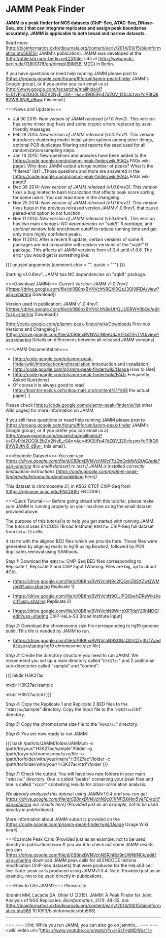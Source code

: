 JAMM Peak Finder
======

**JAMM is a peak finder for NGS datasets (ChIP-Seq, ATAC-Seq, DNase-Seq..etc.) that can integrate replicates and assign peak boundaries accurately. JAMM is applicable to both broad and narrow datasets.** 

Read more [http://bioinformatics.oxfordjournals.org/content/early/2014/09/15/bioinformatics.btu568](in JAMM's publication). JAMM was developed at the [http://ohlerlab.mdc-berlin.net/](Ohler lab) at [http://www.mdc-berlin.de/13800178/en/bimsb](BIMSB-MDC) in Berlin.


If you have questions or need help running JAMM please post to [https://groups.google.com/forum/#!forum/jamm-peak-finder JAMM's Google group], or if you prefer you can email us at [http://www.google.com/recaptcha/mailhide/d?k=01vPijd2GG0LEbZV2NyE_rSA==&c=49GEiFp47dZQV_120clczwxYcP3tQ98VWBJtNl6_dBw= this email].

===News and Updates=== 
  * Jul 30 2015: *New version of JAMM released (v1.0.7rev2)*. This version has some minor bug fixes and some cryptic errors replaced by user-friendly messages.
  * Feb 18 2015: *New version of JAMM released (v1.0.7rev1)*. This version introduces clustering model initialization options among other things, optional PCR duplicates filtering and reports the seed used for all randomization/sampling steps.
  * Jan 14 2015: New questions and answers have been added to the [https://code.google.com/p/jamm-peak-finder/wiki/FAQs FAQs wiki page]. Why does JAMM output a large number of peaks? What is the "filtered" list?...Those questions and more are answered in the [https://code.google.com/p/jamm-peak-finder/wiki/FAQs FAQs wiki page]!
  * Dec 06 2014: *New version of JAMM released (v1.0.6rev3)*. This version fixes a bug related to bash localization that affects peak score sorting for some users. You can read more in the changelog. 
  * Nov 25 2014: *New version of JAMM released (v1.0.6rev2)*. This version fixes bugs in the previous released version JAMMv1.0.6rev1, that cause paired-end option to not function.
  * Nov 11 2014: *New version of JAMM released (v1.0.6rev1)*. This version has two main changes: *NO dependencies on "sqldf" R package*, and _optional_ window fold enrichment cutoff to reduce running time and get only more highly confident peaks.
  * Nov 11 2014: After a recent R update, certain versions of some R packages are not compatible with certain versions of the "sqldf" R package. This affects all JAMM versions from v1.0.4 until v1.0.6. The error you would get is something like:

{{{
unused arguments (comment.char = "", quote = "\"")
}}}

Starting v1.0.6rev1, JAMM has NO dependencies on "sqldf" package.

===Download JAMM===
*Current Version:* JAMM v1.0.7rev2 ([https://drive.google.com/file/d/0B8nxBVNVchN9QXl0QzJ3Ql9IRDA/view?usp=sharing Download])

Version used in publication: JAMM v1.0.4rev1 ([https://drive.google.com/file/d/0B8nxBVNVchN9eUtrQUU0RWV0bGc/edit?usp=sharing Download])


[http://code.google.com/p/jamm-peak-finder/wiki/Downloads Previous Versions and Changelog] - [https://drive.google.com/file/d/0B8nxBVNVchN9eUdJV1FzdTEyTVU/view?usp=sharing Details on differences between all released JAMM versions]

===JAMM Documentation=== 

 * [http://code.google.com/p/jamm-peak-finder/wiki/IntroductionAndInstallation Introduction and Installation]
 * [http://code.google.com/p/jamm-peak-finder/wiki/Usage How to Use]
 * [http://code.google.com/p/jamm-peak-finder/wiki/FAQs Frequently Asked Questions]
 * Of course it is always good to read [http://bioinformatics.oxfordjournals.org/content/31/1/48 the actual paper] :)

Please check [https://code.google.com/p/jamm-peak-finder/w/list other Wiki pages] for more information on JAMM. 

If you still have questions or need help running JAMM please post to [https://groups.google.com/forum/#!forum/jamm-peak-finder JAMM's Google group], or if you prefer you can email us at [http://www.google.com/recaptcha/mailhide/d?k=01vPijd2GG0LEbZV2NyE_rSA==&c=49GEiFp47dZQV_120clczwxYcP3tQ98VWBJtNl6_dBw= this email].

===Example Dataset===
*You can use [https://drive.google.com/file/d/0B8nxBVNVchN9cFFzQnQxMnNQUjQ/edit?usp=sharing this small dataset] to test if JAMM is installed correctly (Installation instructions [https://code.google.com/p/jamm-peak-finder/wiki/IntroductionAndInstallation here]).*

This dataset is chromosome 21, in K562 CTCF ChIP-Seq from [https://genome.ucsc.edu/ENCODE/ ENCODE].


===Quick Tutorial=== 
Before going ahead with this tutorial, please make sure JAMM is running properly on your machine using the small dataset provided above.

The purpose of this tutorial is to help you get started with running JAMM. The tutorial uses ENCODE (Broad Institute) `H3K27ac` ChIP-Seq full dataset from `HeLa-S3` cells.

It starts with the aligned BED files which we provide here. Those files were generated by aligning reads to hg19 using Bowtie2, followed by PCR duplicates removal using SAMtools. 


*Step 1:* Download the `H3K27ac` ChIP-Seq BED files corresponding to Replicate 1, Replicate 2 and ChIP Input (Warning: Files are big, up to about 4Gb). 

  * [https://drive.google.com/file/d/0B8nxBVNVchN9c2lQQmZBSXZwQWM/edit?usp=sharing Replicate 1]
      
  * [https://drive.google.com/file/d/0B8nxBVNVchN9OUlPQlQwNDRyWkU/edit?usp=sharing Replicate 2]

  * [https://drive.google.com/file/d/0B8nxBVNVchN9WHpXRTdpY29hNDQ/edit?usp=sharing ChIP HeLa-S3 Broad Institute Input]

*Step 2:* Download the chromosome size file corresponding to hg19 genome build. This file is needed by JAMM to run.

  * [https://drive.google.com/file/d/0B8nxBVNVchN9SGNsQXlrQTg3UTA/edit?usp=sharing hg19 chromosome size file]

*Step 3:* Create the directory structure you need to run JAMM. We recommend you set up a main directory called "`H3K27ac`" and 2 additional sub-directories called "sample" and "control":

{{{
mkdir H3K27ac

mkdir H3K27ac/sample

mkdir H3K27ac/ctrl
}}}

*Step 4:* Copy the Replicate 1 and Replicate 2 BED files to the "`H3K27ac`/sample" directory. Copy the Input file to the "`H2K27ac`/ctrl" directory.

*Step 5:* Copy the chromosome size file to the "`H3K27ac`" directory.

*Step 6:* You are now ready to run JAMM:

{{{
bash /path/to/JAMM/folder/JAMM.sh -s /path/to/your/"H3K27ac/sample"/folder -g /path/to/your/chromosome/size/file -o /path/to/folder/with/your/main/"H3K27ac"/folder -c /path/to/folder/with/your/"H3K27ac/ctrl"/folder
}}}

*Step 7*: Check the output. You will have two new folders in your main "`H3K27ac`" directory. One is called "peaks" containing your peak files and one is called "xcorr" containing results for cross-correlation analysis.

*We already analyzed this dataset using JAMMv1.0.4 and you can get [https://drive.google.com/file/d/0B8nxBVNVchN9c01KNFBXMm5VeFE/edit?usp=sharing our results here] (Provided just as an example, not to be used directly in publications).*

More information about JAMM output is provided on the [https://code.google.com/p/jamm-peak-finder/wiki/Usage Usage Wiki page]


===Example Peak Calls (Provided just as an example, not to be used directly in publications)===
If you want to check out some JAMM results, you can [https://drive.google.com/file/d/0B8nxBVNVchN9RlhRcl9nUWNfN0k/edit?usp=sharing download JAMM peak calls for all ENCODE histone modification ChIP-Seq datasets] that were produced for the HeLaS3 cell line. Note: peak calls produced using JAMMv1.0.4. Note: Provided just as an example, not to be used directly in publications.


===How to Cite JAMM?===
Please cite:

Ibrahim MM, Lacadie SA, Ohler U (2015). JAMM: A Peak Finder for Joint Analysis of NGS Replicates. _Bioinformatics_, 31(1): 48-55. doi: [http://bioinformatics.oxfordjournals.org/content/early/2014/09/15/bioinformatics.btu568 10.1093/bioinformatics/btu568]


----
===  ===
*Hint:* While you run JAMM, you can also go on jammin...
===  ===
<wiki:video url="https://www.youtube.com/watch?v=HSs1HgM0Wos"/>
